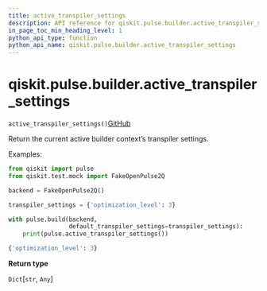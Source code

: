 ```yaml
---
title: active_transpiler_settings
description: API reference for qiskit.pulse.builder.active_transpiler_settings
in_page_toc_min_heading_level: 1
python_api_type: function
python_api_name: qiskit.pulse.builder.active_transpiler_settings
---
```


# qiskit.pulse.builder.active\_transpiler\_settings

<span id="qiskit.pulse.builder.active_transpiler_settings" />

`active_transpiler_settings()`[GitHub](https://github.com/qiskit/qiskit/tree/stable/0.20/qiskit/pulse/builder.py "view source code")

Return the current active builder context’s transpiler settings.

Examples:

```python
from qiskit import pulse
from qiskit.test.mock import FakeOpenPulse2Q

backend = FakeOpenPulse2Q()

transpiler_settings = {'optimization_level': 3}

with pulse.build(backend,
                 default_transpiler_settings=transpiler_settings):
    print(pulse.active_transpiler_settings())
```

```python
{'optimization_level': 3}
```

**Return type**

`Dict`\[`str`, `Any`]

